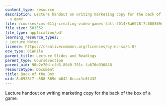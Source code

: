 ```yaml
---
content_type: resource
description: Lecture handout on writing marketing copy for the back of the box of
  a game.
file: /courses/cms-611j-creating-video-games-fall-2014/8a6928f7c588869db8426ccac1c6f432_MITCMS_611JF14_Back_Of_Box.pdf
file_size: 501552
file_type: application/pdf
learning_resource_types:
- Lecture Notes
license: https://creativecommons.org/licenses/by-nc-sa/4.0/
ocw_type: OCWFile
parent_title: Lecture Slides and Readings
parent_type: CourseSection
parent_uid: 90e2e70d-cfd3-8049-791c-fa676d936848
resourcetype: Document
title: Back of the Box
uid: 8a6928f7-c588-869d-b842-6ccac1c6f432
---
```

Lecture handout on writing marketing copy for the back of the box of a game.